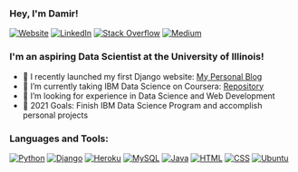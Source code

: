 ### Hey, I'm Damir!

[![Website](https://img.shields.io/website?down_color=lightgrey&down_message=DOWN&label=TEMIR.DEV&style=for-the-badge&up_color=green&up_message=UP&url=https%3A%2F%2Fwww.temir.dev)](https://www.temir.dev)
[![LinkedIn](https://img.shields.io/badge/LinkedIn-0077B5?style=for-the-badge&logo=linkedin&logoColor=white)](https://www.linkedin.com/in/damirtemir/)
[![Stack Overflow](https://img.shields.io/badge/Stack_Overflow-FE7A16?style=for-the-badge&logo=stack-overflow&logoColor=white)](https://stackoverflow.com/users/13912197/damir-temir)
[![Medium](	https://img.shields.io/badge/Medium-12100E?style=for-the-badge&logo=medium&logoColor=white)](https://damirtemir.medium.com/)

### I'm an aspiring Data Scientist at the University of Illinois!

- 🔭 I recently launched my first Django website: [My Personal Blog](https://www.temir.dev/)
- 🌱 I’m currently taking IBM Data Science on Coursera: [Repository](https://github.com/dtemir/data-science-IBM)
- :brain: I’m looking for experience in Data Science and Web Development
- :star2: 2021 Goals: Finish IBM Data Science Program and accomplish personal projects

### Languages and Tools:

[![Python](https://img.shields.io/badge/Python-3776AB?style=for-the-badge&logo=python&logoColor=white)](https://github.com/dtemir/harvard-CS50AI)
[![Django](https://img.shields.io/badge/Django-092E20?style=for-the-badge&logo=django&logoColor=white)](https://github.com/dtemir/web-development)
[![Heroku](	https://img.shields.io/badge/Heroku-430098?style=for-the-badge&logo=heroku&logoColor=white)](https://github.com/dtemir/web-development)
[![MySQL](https://img.shields.io/badge/MySQL-00000F?style=for-the-badge&logo=mysql&logoColor=white)](https://github.com/dtemir/web-development)
[![Java](https://img.shields.io/badge/Java-ED8B00?style=for-the-badge&logo=java&logoColor=white)](https://github.com/dtemir/college-courses-CS)
[![HTML](https://img.shields.io/badge/HTML-239120?style=for-the-badge&logo=html5&logoColor=white)](https://github.com/dtemir/web-development)
[![CSS](https://img.shields.io/badge/CSS-239120?&style=for-the-badge&logo=css3&logoColor=white)](https://github.com/dtemir/web-development)
[![Ubuntu](https://img.shields.io/badge/Ubuntu-E95420?style=for-the-badge&logo=ubuntu&logoColor=white)](https://www.temir.dev)
    
<!--
**dtemir/dtemir** is a ✨ _special_ ✨ repository because its `README.md` (this file) appears on your GitHub profile.

Here are some ideas to get you started:

- 🔭 I’m currently working on ...
- 🌱 I’m currently learning ...
- 👯 I’m looking to collaborate on ...
- 🤔 I’m looking for help with ...
- 💬 Ask me about ...
- 📫 How to reach me: ...
- 😄 Pronouns: ...
- ⚡ Fun fact: ...
-->
